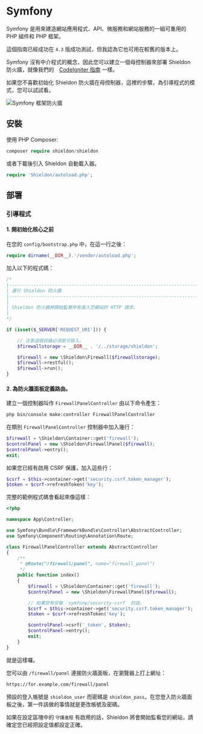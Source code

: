# Symfony

Symfony 是用來建造網站應用程式、API、微服務和網站服務的一組可重用的 PHP 組件和 PHP 框架。

這個指南已經成功在 `4.3` 版成功測試，但我認為它也可用在較舊的版本上。

Symfony 沒有中介程式的概念，因此您可以建立一個母控制器來部署 Shieldon 防火牆，就像我們的　[CodeIgniter 指南](https://shieldon.io/en/guide/codeigniter.html) 一樣。

如果您不喜歡初始化 Shieldon 防火牆在母控制器，這裡的步驟，為引導程式的模式，您可以試試看。

![Symfony 框架防火牆](https://shieldon.io/images/home/symfony-framework-firewall.png)

## 安裝

使用 PHP Composer:

```php
composer require shieldon/shieldon
```

或者下載後引入 Shieldon 自動載入器。

```php
require 'Shieldon/autoload.php';
```

## 部署

### 引導程式

#### 1. 開初始化核心之前

在您的 `config/bootstrap.php` 中，在這一行之後：

```php
require dirname(__DIR__).'/vendor/autoload.php';
```

加入以下的程式碼：

```php
/*
|--------------------------------------------------------------------------
| 運行 Shieldon 防火牆
|--------------------------------------------------------------------------
|
| Shieldon 防火牆將開始監看所有進入您網站的 HTTP 請求。
|
*/

if (isset($_SERVER['REQUEST_URI'])) {

    // 注意這個目錄必須是可寫入。
    $firewallstorage = __DIR__ . '/../storage/shieldon';

    $firewall = new \Shieldon\Firewall($firewallstorage);
    $firewall->restful();
    $firewall->run();
}
```

#### 2. 為防火牆面板定義路由。

建立一個控制器叫作 `FirewallPanelController` 由以下命令產生：

```bash
php bin/console make:controller FirewallPanelController
```

在類別 `FirewallPanelController` 控制器中加入幾行：

```php
$firewall = \Shieldon\Container::get('firewall');
$controlPanel = new \Shieldon\FirewallPanel($firewall);
$controlPanel->entry();
exit;
```

如果您已經有啟用 CSRF 保護，加入這些行：

```php
$csrf = $this->container->get('security.csrf.token_manager');
$token = $csrf->refreshToken('key');
```

完整的範例程式碼會看起來像這樣：

```php
<?php

namespace App\Controller;

use Symfony\Bundle\FrameworkBundle\Controller\AbstractController;
use Symfony\Component\Routing\Annotation\Route;

class FirewallPanelController extends AbstractController
{
    /**
     * @Route("/firewall/panel", name="firewall_panel")
     */
    public function index()
    {
        $firewall = \Shieldon\Container::get('firewall');
        $controlPanel = new \Shieldon\FirewallPanel($firewall);

        // 如果您有安裝 `symfony/security-csrf` 的話。
        $csrf = $this->container->get('security.csrf.token_manager');
        $token = $csrf->refreshToken('key');

        $controlPanel->csrf('_token', $token);
        $controlPanel->entry();
        exit;
    }
}
```

就是這樣囉。

您可以由 `/firewall/panel` 連接防火牆面板，在瀏覽器上打上網址：

```bash
https://for.example.com/firewall/panel
```

預設的登入帳號是 `shieldon_user` 而密碼是 `shieldon_pass`。在您登入防火牆面板之後，第一件該做的事情就是更改帳號及密碼。

如果在設定區塊中的 `守護進程` 有啟用的話，Shieldon 將會開始監看您的網站，請確定您已經把設定值都設定正確。